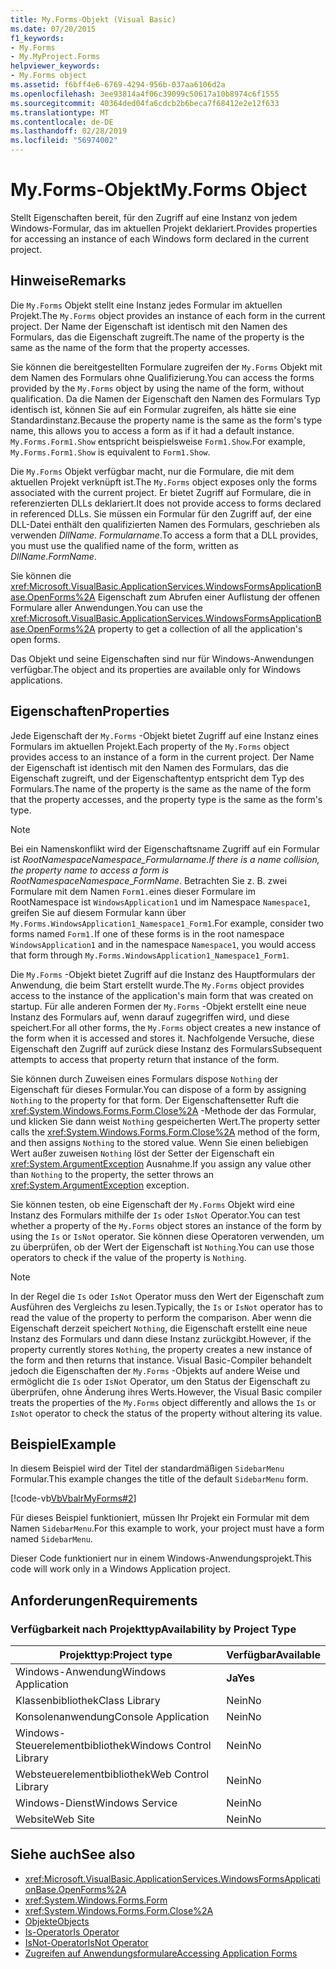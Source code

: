 ```yaml
---
title: My.Forms-Objekt (Visual Basic)
ms.date: 07/20/2015
f1_keywords:
- My.Forms
- My.MyProject.Forms
helpviewer_keywords:
- My.Forms object
ms.assetid: f6bff4e6-6769-4294-956b-037aa6106d2a
ms.openlocfilehash: 3ee93814a4f06c39099c50617a10b8974c6f1555
ms.sourcegitcommit: 40364ded04fa6cdcb2b6beca7f68412e2e12f633
ms.translationtype: MT
ms.contentlocale: de-DE
ms.lasthandoff: 02/28/2019
ms.locfileid: "56974002"
---
```

# <a name="myforms-object"></a><span data-ttu-id="9269f-102">My.Forms-Objekt</span><span class="sxs-lookup"><span data-stu-id="9269f-102">My.Forms Object</span></span>
<span data-ttu-id="9269f-103">Stellt Eigenschaften bereit, für den Zugriff auf eine Instanz von jedem Windows-Formular, das im aktuellen Projekt deklariert.</span><span class="sxs-lookup"><span data-stu-id="9269f-103">Provides properties for accessing an instance of each Windows form declared in the current project.</span></span>  
  
## <a name="remarks"></a><span data-ttu-id="9269f-104">Hinweise</span><span class="sxs-lookup"><span data-stu-id="9269f-104">Remarks</span></span>  
 <span data-ttu-id="9269f-105">Die `My.Forms` Objekt stellt eine Instanz jedes Formular im aktuellen Projekt.</span><span class="sxs-lookup"><span data-stu-id="9269f-105">The `My.Forms` object provides an instance of each form in the current project.</span></span> <span data-ttu-id="9269f-106">Der Name der Eigenschaft ist identisch mit den Namen des Formulars, das die Eigenschaft zugreift.</span><span class="sxs-lookup"><span data-stu-id="9269f-106">The name of the property is the same as the name of the form that the property accesses.</span></span>   
  
 <span data-ttu-id="9269f-107">Sie können die bereitgestellten Formulare zugreifen der `My.Forms` Objekt mit dem Namen des Formulars ohne Qualifizierung.</span><span class="sxs-lookup"><span data-stu-id="9269f-107">You can access the forms provided by the `My.Forms` object by using the name of the form, without qualification.</span></span> <span data-ttu-id="9269f-108">Da die Namen der Eigenschaft den Namen des Formulars Typ identisch ist, können Sie auf ein Formular zugreifen, als hätte sie eine Standardinstanz.</span><span class="sxs-lookup"><span data-stu-id="9269f-108">Because the property name is the same as the form's type name, this allows you to access a form as if it had a default instance.</span></span> <span data-ttu-id="9269f-109">`My.Forms.Form1.Show` entspricht beispielsweise `Form1.Show`.</span><span class="sxs-lookup"><span data-stu-id="9269f-109">For example, `My.Forms.Form1.Show` is equivalent to `Form1.Show`.</span></span>  
  
 <span data-ttu-id="9269f-110">Die `My.Forms` Objekt verfügbar macht, nur die Formulare, die mit dem aktuellen Projekt verknüpft ist.</span><span class="sxs-lookup"><span data-stu-id="9269f-110">The `My.Forms` object exposes only the forms associated with the current project.</span></span> <span data-ttu-id="9269f-111">Er bietet Zugriff auf Formulare, die in referenzierten DLLs deklariert.</span><span class="sxs-lookup"><span data-stu-id="9269f-111">It does not provide access to forms declared in referenced DLLs.</span></span> <span data-ttu-id="9269f-112">Sie müssen ein Formular für den Zugriff auf, der eine DLL-Datei enthält den qualifizierten Namen des Formulars, geschrieben als verwenden *DllName*. *Formularname*.</span><span class="sxs-lookup"><span data-stu-id="9269f-112">To access a form that a DLL provides, you must use the qualified name of the form, written as *DllName*.*FormName*.</span></span>  
  
 <span data-ttu-id="9269f-113">Sie können die <xref:Microsoft.VisualBasic.ApplicationServices.WindowsFormsApplicationBase.OpenForms%2A> Eigenschaft zum Abrufen einer Auflistung der offenen Formulare aller Anwendungen.</span><span class="sxs-lookup"><span data-stu-id="9269f-113">You can use the <xref:Microsoft.VisualBasic.ApplicationServices.WindowsFormsApplicationBase.OpenForms%2A> property to get a collection of all the application's open forms.</span></span>  
  
 <span data-ttu-id="9269f-114">Das Objekt und seine Eigenschaften sind nur für Windows-Anwendungen verfügbar.</span><span class="sxs-lookup"><span data-stu-id="9269f-114">The object and its properties are available only for Windows applications.</span></span>  
  
## <a name="properties"></a><span data-ttu-id="9269f-115">Eigenschaften</span><span class="sxs-lookup"><span data-stu-id="9269f-115">Properties</span></span>  
 <span data-ttu-id="9269f-116">Jede Eigenschaft der `My.Forms` -Objekt bietet Zugriff auf eine Instanz eines Formulars im aktuellen Projekt.</span><span class="sxs-lookup"><span data-stu-id="9269f-116">Each property of the `My.Forms` object provides access to an instance of a form in the current project.</span></span> <span data-ttu-id="9269f-117">Der Name der Eigenschaft ist identisch mit den Namen des Formulars, das die Eigenschaft zugreift, und der Eigenschaftentyp entspricht dem Typ des Formulars.</span><span class="sxs-lookup"><span data-stu-id="9269f-117">The name of the property is the same as the name of the form that the property accesses, and the property type is the same as the form's type.</span></span>  
  
> [!NOTE]
>  <span data-ttu-id="9269f-118">Bei ein Namenskonflikt wird der Eigenschaftsname Zugriff auf ein Formular ist *RootNamespace*_*Namespace*\_*Formularname*.</span><span class="sxs-lookup"><span data-stu-id="9269f-118">If there is a name collision, the property name to access a form is *RootNamespace*_*Namespace*\_*FormName*.</span></span> <span data-ttu-id="9269f-119">Betrachten Sie z. B. zwei Formulare mit dem Namen `Form1.`eines dieser Formulare im RootNamespace ist `WindowsApplication1` und im Namespace `Namespace1`, greifen Sie auf diesem Formular kann über `My.Forms.WindowsApplication1_Namespace1_Form1`.</span><span class="sxs-lookup"><span data-stu-id="9269f-119">For example, consider two forms named `Form1.`If one of these forms is in the root namespace `WindowsApplication1` and in the namespace `Namespace1`, you would access that form through `My.Forms.WindowsApplication1_Namespace1_Form1`.</span></span>  
  
 <span data-ttu-id="9269f-120">Die `My.Forms` -Objekt bietet Zugriff auf die Instanz des Hauptformulars der Anwendung, die beim Start erstellt wurde.</span><span class="sxs-lookup"><span data-stu-id="9269f-120">The `My.Forms` object provides access to the instance of the application's main form that was created on startup.</span></span> <span data-ttu-id="9269f-121">Für alle anderen Formen der `My.Forms` -Objekt erstellt eine neue Instanz des Formulars auf, wenn darauf zugegriffen wird, und diese speichert.</span><span class="sxs-lookup"><span data-stu-id="9269f-121">For all other forms, the `My.Forms` object creates a new instance of the form when it is accessed and stores it.</span></span> <span data-ttu-id="9269f-122">Nachfolgende Versuche, diese Eigenschaft den Zugriff auf zurück diese Instanz des Formulars</span><span class="sxs-lookup"><span data-stu-id="9269f-122">Subsequent attempts to access that property return that instance of the form.</span></span>  
  
 <span data-ttu-id="9269f-123">Sie können durch Zuweisen eines Formulars dispose `Nothing` der Eigenschaft für dieses Formular.</span><span class="sxs-lookup"><span data-stu-id="9269f-123">You can dispose of a form by assigning `Nothing` to the property for that form.</span></span> <span data-ttu-id="9269f-124">Der Eigenschaftensetter Ruft die <xref:System.Windows.Forms.Form.Close%2A> -Methode der das Formular, und klicken Sie dann weist `Nothing` gespeicherten Wert.</span><span class="sxs-lookup"><span data-stu-id="9269f-124">The property setter calls the <xref:System.Windows.Forms.Form.Close%2A> method of the form, and then assigns `Nothing` to the stored value.</span></span> <span data-ttu-id="9269f-125">Wenn Sie einen beliebigen Wert außer zuweisen `Nothing` löst der Setter der Eigenschaft ein <xref:System.ArgumentException> Ausnahme.</span><span class="sxs-lookup"><span data-stu-id="9269f-125">If you assign any value other than `Nothing` to the property, the setter throws an <xref:System.ArgumentException> exception.</span></span>  
  
 <span data-ttu-id="9269f-126">Sie können testen, ob eine Eigenschaft der `My.Forms` Objekt wird eine Instanz des Formulars mithilfe der `Is` oder `IsNot` Operator.</span><span class="sxs-lookup"><span data-stu-id="9269f-126">You can test whether a property of the `My.Forms` object stores an instance of the form by using the `Is` or `IsNot` operator.</span></span> <span data-ttu-id="9269f-127">Sie können diese Operatoren verwenden, um zu überprüfen, ob der Wert der Eigenschaft ist `Nothing`.</span><span class="sxs-lookup"><span data-stu-id="9269f-127">You can use those operators to check if the value of the property is `Nothing`.</span></span>  
  
> [!NOTE]
>  <span data-ttu-id="9269f-128">In der Regel die `Is` oder `IsNot` Operator muss den Wert der Eigenschaft zum Ausführen des Vergleichs zu lesen.</span><span class="sxs-lookup"><span data-stu-id="9269f-128">Typically, the `Is` or `IsNot` operator has to read the value of the property to perform the comparison.</span></span> <span data-ttu-id="9269f-129">Aber wenn die Eigenschaft derzeit speichert `Nothing`, die Eigenschaft erstellt eine neue Instanz des Formulars und dann diese Instanz zurückgibt.</span><span class="sxs-lookup"><span data-stu-id="9269f-129">However, if the property currently stores `Nothing`, the property creates a new instance of the form and then returns that instance.</span></span> <span data-ttu-id="9269f-130">Visual Basic-Compiler behandelt jedoch die Eigenschaften der `My.Forms` -Objekts auf andere Weise und ermöglicht die `Is` oder `IsNot` Operator, um den Status der Eigenschaft zu überprüfen, ohne Änderung ihres Werts.</span><span class="sxs-lookup"><span data-stu-id="9269f-130">However, the Visual Basic compiler treats the properties of the `My.Forms` object differently and allows the `Is` or `IsNot` operator to check the status of the property without altering its value.</span></span>  
  
## <a name="example"></a><span data-ttu-id="9269f-131">Beispiel</span><span class="sxs-lookup"><span data-stu-id="9269f-131">Example</span></span>  
 <span data-ttu-id="9269f-132">In diesem Beispiel wird der Titel der standardmäßigen `SidebarMenu` Formular.</span><span class="sxs-lookup"><span data-stu-id="9269f-132">This example changes the title of the default `SidebarMenu` form.</span></span>  
  
 [!code-vb[VbVbalrMyForms#2](~/samples/snippets/visualbasic/VS_Snippets_VBCSharp/VbVbalrMyForms/VB/Class1.vb#2)]  
  
 <span data-ttu-id="9269f-133">Für dieses Beispiel funktioniert, müssen Ihr Projekt ein Formular mit dem Namen `SidebarMenu`.</span><span class="sxs-lookup"><span data-stu-id="9269f-133">For this example to work, your project must have a form named `SidebarMenu`.</span></span>  
  
 <span data-ttu-id="9269f-134">Dieser Code funktioniert nur in einem Windows-Anwendungsprojekt.</span><span class="sxs-lookup"><span data-stu-id="9269f-134">This code will work only in a Windows Application project.</span></span>  
  
## <a name="requirements"></a><span data-ttu-id="9269f-135">Anforderungen</span><span class="sxs-lookup"><span data-stu-id="9269f-135">Requirements</span></span>  
  
### <a name="availability-by-project-type"></a><span data-ttu-id="9269f-136">Verfügbarkeit nach Projekttyp</span><span class="sxs-lookup"><span data-stu-id="9269f-136">Availability by Project Type</span></span>  
  
|<span data-ttu-id="9269f-137">Projekttyp:</span><span class="sxs-lookup"><span data-stu-id="9269f-137">Project type</span></span>|<span data-ttu-id="9269f-138">Verfügbar</span><span class="sxs-lookup"><span data-stu-id="9269f-138">Available</span></span>|  
|---|---|  
|<span data-ttu-id="9269f-139">Windows-Anwendung</span><span class="sxs-lookup"><span data-stu-id="9269f-139">Windows Application</span></span>|<span data-ttu-id="9269f-140">**Ja**</span><span class="sxs-lookup"><span data-stu-id="9269f-140">**Yes**</span></span>|  
|<span data-ttu-id="9269f-141">Klassenbibliothek</span><span class="sxs-lookup"><span data-stu-id="9269f-141">Class Library</span></span>|<span data-ttu-id="9269f-142">Nein</span><span class="sxs-lookup"><span data-stu-id="9269f-142">No</span></span>|  
|<span data-ttu-id="9269f-143">Konsolenanwendung</span><span class="sxs-lookup"><span data-stu-id="9269f-143">Console Application</span></span>|<span data-ttu-id="9269f-144">Nein</span><span class="sxs-lookup"><span data-stu-id="9269f-144">No</span></span>|  
|<span data-ttu-id="9269f-145">Windows-Steuerelementbibliothek</span><span class="sxs-lookup"><span data-stu-id="9269f-145">Windows Control Library</span></span>|<span data-ttu-id="9269f-146">Nein</span><span class="sxs-lookup"><span data-stu-id="9269f-146">No</span></span>|  
|<span data-ttu-id="9269f-147">Websteuerelementbibliothek</span><span class="sxs-lookup"><span data-stu-id="9269f-147">Web Control Library</span></span>|<span data-ttu-id="9269f-148">Nein</span><span class="sxs-lookup"><span data-stu-id="9269f-148">No</span></span>|  
|<span data-ttu-id="9269f-149">Windows-Dienst</span><span class="sxs-lookup"><span data-stu-id="9269f-149">Windows Service</span></span>|<span data-ttu-id="9269f-150">Nein</span><span class="sxs-lookup"><span data-stu-id="9269f-150">No</span></span>|  
|<span data-ttu-id="9269f-151">Website</span><span class="sxs-lookup"><span data-stu-id="9269f-151">Web Site</span></span>|<span data-ttu-id="9269f-152">Nein</span><span class="sxs-lookup"><span data-stu-id="9269f-152">No</span></span>|  
  
## <a name="see-also"></a><span data-ttu-id="9269f-153">Siehe auch</span><span class="sxs-lookup"><span data-stu-id="9269f-153">See also</span></span>
- <xref:Microsoft.VisualBasic.ApplicationServices.WindowsFormsApplicationBase.OpenForms%2A>
- <xref:System.Windows.Forms.Form>
- <xref:System.Windows.Forms.Form.Close%2A>
- [<span data-ttu-id="9269f-154">Objekte</span><span class="sxs-lookup"><span data-stu-id="9269f-154">Objects</span></span>](../../../visual-basic/language-reference/objects/index.md)
- [<span data-ttu-id="9269f-155">Is-Operator</span><span class="sxs-lookup"><span data-stu-id="9269f-155">Is Operator</span></span>](../../../visual-basic/language-reference/operators/is-operator.md)
- [<span data-ttu-id="9269f-156">IsNot-Operator</span><span class="sxs-lookup"><span data-stu-id="9269f-156">IsNot Operator</span></span>](../../../visual-basic/language-reference/operators/isnot-operator.md)
- [<span data-ttu-id="9269f-157">Zugreifen auf Anwendungsformulare</span><span class="sxs-lookup"><span data-stu-id="9269f-157">Accessing Application Forms</span></span>](../../../visual-basic/developing-apps/programming/accessing-application-forms.md)
